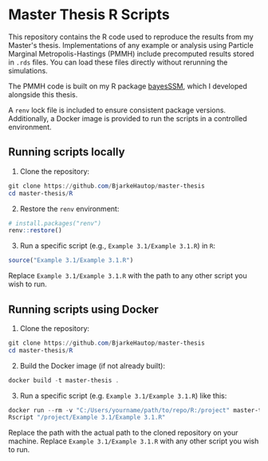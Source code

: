 # Master Thesis R Scripts

This repository contains the R code used to reproduce the results from my
Master's thesis.
Implementations of any example or analysis using Particle Marginal 
Metropolis-Hastings (PMMH) include precomputed results stored in `.rds` files. 
You can load these files directly without rerunning the simulations.

The PMMH code is built on my R package
[bayesSSM](https://bjarkehautop.github.io/bayesSSM/), which I developed 
alongside this thesis.  

A `renv` lock file is included to ensure consistent package versions. 
Additionally, a Docker image is provided to run the scripts in a controlled
environment.

## Running scripts locally

1. Clone the repository:

```powershell
git clone https://github.com/BjarkeHautop/master-thesis
cd master-thesis/R
```

2. Restore the `renv` environment:

```r
# install.packages("renv")
renv::restore()
```

3. Run a specific script (e.g., `Example 3.1/Example 3.1.R`) in `R`:

```r
source("Example 3.1/Example 3.1.R")
```

Replace `Example 3.1/Example 3.1.R` with the path to any other script you 
wish to run.

## Running scripts using Docker

1. Clone the repository:

```powershell
git clone https://github.com/BjarkeHautop/master-thesis
cd master-thesis/R
```

2. Build the Docker image (if not already built):

```powershell
docker build -t master-thesis .
```

3. Run a specific script (e.g. `Example 3.1/Example 3.1.R`) like this:

```powershell
docker run --rm -v "C:/Users/yourname/path/to/repo/R:/project" master-thesis `
Rscript "/project/Example 3.1/Example 3.1.R"
```

Replace the path with the actual path to the cloned repository on your
machine. Replace `Example 3.1/Example 3.1.R` with any other script you wish to 
run.
